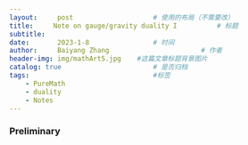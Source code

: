 ```yaml
---
layout:     post   				    # 使用的布局（不需要改）
title:     Note on gauge/gravity duality I			# 标题 
subtitle:   
date:       2023-1-8 				# 时间
author:     Baiyang Zhang 						# 作者
header-img: img/mathArt5.jpg 	#这篇文章标题背景图片
catalog: true 						# 是否归档
tags:								#标签
    - PureMath
    - duality
    - Notes
---
```


### Preliminary





